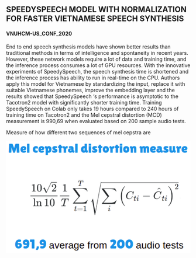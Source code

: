 ## SPEEDYSPEECH MODEL WITH NORMALIZATION FOR FASTER VIETNAMESE SPEECH SYNTHESIS

#### VNUHCM-US_CONF_2020

End to end speech synthesis models have shown better results than traditional methods in terms of intelligence and spontaneity in recent years. However, these network models require a lot of data and training time, and the inference process consumes a lot of GPU resources. With the innovative experiments of SpeedySpeech, the speech synthesis time is shortened and the inference process has ability to run in real-time on the CPU. Authors apply this model for Vietnamese by standardizing the input, replace it with suitable Vietnamese phonemes, improve the embedding layer and the results showed that SpeedySpeech ‘s performance is asymptotic to the Tacotron2 model with significantly shorter training time. Training SpeedySpeech on Colab only takes 19 hours compared to 240 hours of training time on Tacotron2 and the Mel cepstral distortion (MCD) measurement is 990,69 when evaluated based on 200 sample audio tests.

Measure of how different two sequences of mel cepstra are

![Alt text](Result.png?raw=true)
